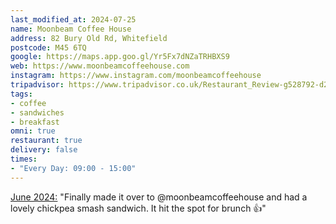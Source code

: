 ```yaml
---
last_modified_at: 2024-07-25
name: Moonbeam Coffee House
address: 82 Bury Old Rd, Whitefield
postcode: M45 6TQ
google: https://maps.app.goo.gl/Yr5Fx7dNZaTRHBXS9
web: https://www.moonbeamcoffeehouse.com
instagram: https://www.instagram.com/moonbeamcoffeehouse
tripadvisor: https://www.tripadvisor.co.uk/Restaurant_Review-g528792-d23850779-Reviews-Moonbeam_Coffee_House-Prestwich_Bury_Greater_Manchester_England.html
tags:
- coffee
- sandwiches
- breakfast
omni: true
restaurant: true
delivery: false
times:
- "Every Day: 09:00 - 15:00"
---
```


[June 2024:](https://www.instagram.com/p/C8T7-SHtpWy/) "Finally made it over to @moonbeamcoffeehouse and had a lovely chickpea smash sandwich. It hit the spot for brunch 👍"
